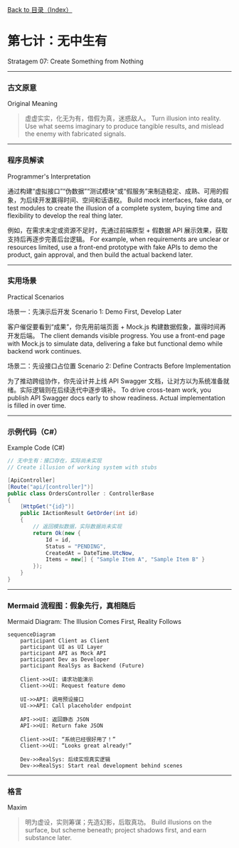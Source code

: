 [Back to 目录（Index）](https://github.com/uwspstar/The-36-Stratagems-for-Programmers/blob/main/Index.md)

# 第七计：无中生有

Stratagem 07: Create Something from Nothing

---

### 古文原意

Original Meaning

> 虚虚实实，化无为有，借假为真，迷惑敌人。
> Turn illusion into reality. Use what seems imaginary to produce tangible results, and mislead the enemy with fabricated signals.

---

### 程序员解读

Programmer's Interpretation

通过构建“虚拟接口”“伪数据”“测试模块”或“假服务”来制造稳定、成熟、可用的假象，为后续开发赢得时间、空间和话语权。
Build mock interfaces, fake data, or test modules to create the illusion of a complete system, buying time and flexibility to develop the real thing later.

例如，在需求未定或资源不足时，先通过前端原型 + 假数据 API 展示效果，获取支持后再逐步完善后台逻辑。
For example, when requirements are unclear or resources limited, use a front-end prototype with fake APIs to demo the product, gain approval, and then build the actual backend later.

---

### 实用场景

Practical Scenarios

场景一：先演示后开发
Scenario 1: Demo First, Develop Later

客户催促要看到“成果”，你先用前端页面 + Mock.js 构建数据假象，赢得时间再开发后端。
The client demands visible progress. You use a front-end page with Mock.js to simulate data, delivering a fake but functional demo while backend work continues.

场景二：先设接口占位置
Scenario 2: Define Contracts Before Implementation

为了推动跨组协作，你先设计并上线 API Swagger 文档，让对方以为系统准备就绪。实际逻辑则在后续迭代中逐步填补。
To drive cross-team work, you publish API Swagger docs early to show readiness. Actual implementation is filled in over time.

---

### 示例代码（C#）

Example Code (C#)

```csharp
// 无中生有：接口存在，实际尚未实现
// Create illusion of working system with stubs

[ApiController]
[Route("api/[controller]")]
public class OrdersController : ControllerBase
{
    [HttpGet("{id}")]
    public IActionResult GetOrder(int id)
    {
        // 返回模拟数据，实际数据尚未实现
        return Ok(new {
            Id = id,
            Status = "PENDING",
            CreatedAt = DateTime.UtcNow,
            Items = new[] { "Sample Item A", "Sample Item B" }
        });
    }
}
```

---

### Mermaid 流程图：假象先行，真相随后

Mermaid Diagram: The Illusion Comes First, Reality Follows

```mermaid
sequenceDiagram
    participant Client as Client
    participant UI as UI Layer
    participant API as Mock API
    participant Dev as Developer
    participant RealSys as Backend (Future)

    Client->>UI: 请求功能演示  
    Client->>UI: Request feature demo

    UI->>API: 调用预设接口  
    UI->>API: Call placeholder endpoint

    API->>UI: 返回静态 JSON  
    API->>UI: Return fake JSON

    Client->>UI: “系统已经很好用了！”  
    Client->>UI: “Looks great already!”

    Dev->>RealSys: 后续实现真实逻辑  
    Dev->>RealSys: Start real development behind scenes
```

---

### 格言

Maxim

> 明为虚设，实则筹谋；先造幻影，后取真功。
> Build illusions on the surface, but scheme beneath; project shadows first, and earn substance later.
